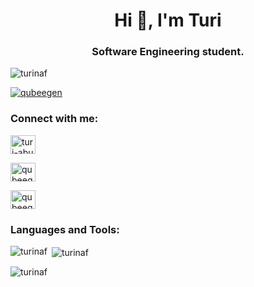 <h1 align="center">Hi 👋, I'm Turi</h1>
<h3 align="center">Software Engineering student.</h3>

<p align="left"> <img src="https://komarev.com/ghpvc/?username=turinaf&label=Profile%20views&color=0e75b6&style=flat" alt="turinaf" /> </p>

<p align="left"> <a href="https://twitter.com/qubeegen" target="blank"><img src="https://img.shields.io/twitter/follow/qubeegen?logo=twitter&style=for-the-badge" alt="qubeegen" /></a> </p>


<h3 align="left">Connect with me:</h3>
<p align="left">
<a href="https://linkedin.com/in/turi-abu" target="blank"><img align="center" src="https://raw.githubusercontent.com/rahuldkjain/github-profile-readme-generator/master/src/images/icons/Social/linked-in-alt.svg" alt="turi-abu" height="30" width="40" /></a>

<a href="https://twitter.com/qubeegen" target="blank"><img align="center" src="https://raw.githubusercontent.com/rahuldkjain/github-profile-readme-generator/master/src/images/icons/Social/twitter.svg" alt="qubeegen" height="30" width="40" /></a>

<a href="https://instagram.com/turinaaf_" target="blank"><img align="center" src="https://raw.githubusercontent.com/rahuldkjain/github-profile-readme-generator/master/src/images/icons/Social/instagram.svg" alt="qubeegen" height="30" width="40" /></a>
</p>

<h3 align="left">Languages and Tools:</h3>

<p><img align="left" src="https://github-readme-stats.vercel.app/api/top-langs?username=turinaf&show_icons=true&locale=en&layout=compact" alt="turinaf" /></p>

<p>&nbsp;<img align="center" src="https://github-readme-stats.vercel.app/api?username=turinaf&show_icons=true&locale=en" alt="turinaf" /></p>

<p><img align="center" src="https://github-readme-streak-stats.herokuapp.com/?user=turinaf&" alt="turinaf" /></p>










